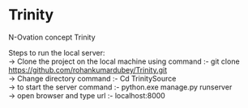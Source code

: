 # Trinity
N-Ovation concept Trinity <br />

Steps to run the local server: <br />
-> Clone the project on the local machine using command :- git clone https://github.com/rohankumardubey/Trinity.git  <br />
-> Change directory command :- Cd TrinitySource <br />
-> to start the server command :- python.exe manage.py runserver <br />
-> open browser and type url :- localhost:8000
